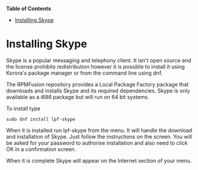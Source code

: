

**Table of Contents**  

- [Installing Skype](#installing-skype)



# Installing Skype

Skype is a popular messaging and telephony client. It isn't open source and the license prohibits redistribution however it is possible to install it using Korora's package manager or from the command line using dnf.

The RPMFusion repository provides a Local Package Factory package that downloads and installs Skype and its required dependencies. Skype is only available as a i686 package but will run on 64 bit systems.

To install type

```
sudo dnf install lpf-skype
```

When it is installed run lpf-skype from the menu. It will handle the download and installation of Skype. Just follow the instructions on the screen. You will be asked for your password to authorise installation and also need to click OK in a confirmation screen.

When it is complete Skype will appear on the Internet section of your menu.
